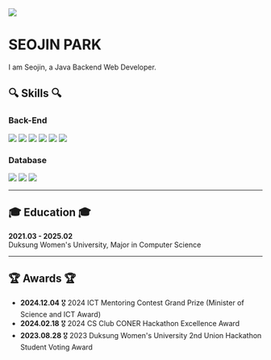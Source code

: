 <div>
    <img src="https://capsule-render.vercel.app/api?type=wave&color=auto&height=300&section=header&text=SEOJIN'S GITHUB&fontSize=90"/>
    <h1>SEOJIN PARK</h1>
    <p>I am Seojin, a Java Backend Web Developer.</p>
    <h2>🔍 Skills 🔍</h2>
    <h3>Back-End</h3>
    <p>
        <img src="https://img.shields.io/badge/Java-ED8B00?style=for-the-badge&logo=openjdk&logoColor=white">
        <img src="https://img.shields.io/badge/Spring-6DB33F?style=for-the-badge&logo=spring&logoColor=white">
        <img src="https://img.shields.io/badge/Python-3776AB?style=for-the-badge&logo=python&logoColor=white">
        <img src="https://img.shields.io/badge/django-092E20?style=for-the-badge&logo=django&logoColor=white">
        <img src="https://img.shields.io/badge/JavaScript-F7DF1E?style=for-the-badge&logo=JavaScript&logoColor=white">
        <img src="https://img.shields.io/badge/Node.js-43853D?style=for-the-badge&logo=node.js&logoColor=white">
    </p>
    <h3>Database</h3>
    <p>
        <img src="https://img.shields.io/badge/MySQL-00000F?style=for-the-badge&logo=mysql&logoColor=white">
        <img src="https://img.shields.io/badge/MariaDB-003545?style=for-the-badge&logo=mariaDB&logoColor=white"> 
        <img src="https://img.shields.io/badge/MongoDB-47A248?style=for-the-badge&logo=MongoDB&logoColor=white">
    </p>
    <hr>
    <h2>🎓 Education 🎓</h2>
    <p>
        <strong>2021.03 - 2025.02</strong><br>
        Duksung Women's University, Major in Computer Science
    </p>
    <hr>
    <h2>🏆 Awards 🏆</h2>
    <ul>
        <li><strong>2024.12.04</strong> 🎖️ 2024 ICT Mentoring Contest Grand Prize (Minister of Science and ICT Award)</li>
        <li><strong>2024.02.18</strong> 🎖️ 2024 CS Club CONER Hackathon Excellence Award</li>
        <li><strong>2023.08.28</strong> 🎖️ 2023 Duksung Women's University 2nd Union Hackathon Student Voting Award</li>
    </ul>
</div>




